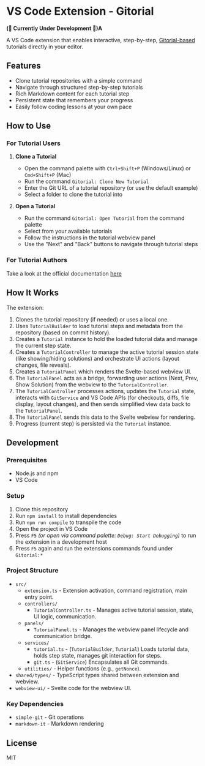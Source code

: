 # VS Code Extension - Gitorial 
**(🚧 Currently Under Development 🚧)A**

A VS Code extension that enables interactive, step-by-step, [Gitorial-based](https://github.com/gitorial-sdk) tutorials directly in your editor.

## Features

- Clone tutorial repositories with a simple command
- Navigate through structured step-by-step tutorials
- Rich Markdown content for each tutorial step
- Persistent state that remembers your progress
- Easily follow coding lessons at your own pace

## How to Use

### For Tutorial Users

1. **Clone a Tutorial**
   - Open the command palette with `Ctrl+Shift+P` (Windows/Linux) or `Cmd+Shift+P` (Mac)
   - Run the command `Gitorial: Clone New Tutorial`
   - Enter the Git URL of a tutorial repository (or use the default example)
   - Select a folder to clone the tutorial into

2. **Open a Tutorial**
   - Run the command `Gitorial: Open Tutorial` from the command palette
   - Select from your available tutorials
   - Follow the instructions in the tutorial webview panel
   - Use the "Next" and "Back" buttons to navigate through tutorial steps

### For Tutorial Authors
Take a look at the official documentation [here](https://github.com/gitorial-sdk)

## How It Works

The extension:
1. Clones the tutorial repository (if needed) or uses a local one.
2. Uses `TutorialBuilder` to load tutorial steps and metadata from the repository (based on commit history).
3. Creates a `Tutorial` instance to hold the loaded tutorial data and manage the current step state.
4. Creates a `TutorialController` to manage the active tutorial session state (like showing/hiding solutions) and orchestrate UI actions (layout changes, file reveals).
5. Creates a `TutorialPanel` which renders the Svelte-based webview UI.
6. The `TutorialPanel` acts as a bridge, forwarding user actions (Next, Prev, Show Solution) from the webview to the `TutorialController`.
7. The `TutorialController` processes actions, updates the `Tutorial` state, interacts with `GitService` and VS Code APIs (for checkouts, diffs, file display, layout changes), and then sends simplified view data back to the `TutorialPanel`.
8. The `TutorialPanel` sends this data to the Svelte webview for rendering.
9. Progress (current step) is persisted via the `Tutorial` instance.

## Development

### Prerequisites

- Node.js and npm
- VS Code

### Setup

1. Clone this repository
2. Run `npm install` to install dependencies
3. Run `npm run compile` to transpile the code
4. Open the project in VS Code
5. Press `F5` _(or open via command palette: `Debug: Start Debugging`)_ to run the extension in a development host
6. Press `F5` again and run the extensions commands found under `Gitorial:*`

### Project Structure

- `src/`
  - `extension.ts` - Extension activation, command registration, main entry point.
  - `controllers/`
    - `TutorialController.ts` - Manages active tutorial session, state, UI logic, communication.
  - `panels/`
    - `TutorialPanel.ts` - Manages the webview panel lifecycle and communication bridge.
  - `services/`
    - `tutorial.ts` - (`TutorialBuilder`, `Tutorial`) Loads tutorial data, holds step state, manages git interaction for steps.
    - `git.ts` - (`GitService`) Encapsulates all Git commands.
  - `utilities/` - Helper functions (e.g., `getNonce`).
- `shared/types/` - TypeScript types shared between extension and webview.
- `webview-ui/` - Svelte code for the webview UI.

### Key Dependencies

- `simple-git` - Git operations
- `markdown-it` - Markdown rendering

## License

MIT
